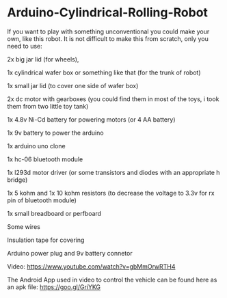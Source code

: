 # Arduino-Cylindrical-Rolling-Robot
If you want to play with something unconventional you could make your own, like this robot. It is not difficult to make this from scratch, only you need to use:

2x big jar lid (for wheels),

1x cylindrical wafer box or something like that (for the trunk of robot)

1x small jar lid (to cover one side of wafer box)

2x dc motor with gearboxes (you could find them in most of the toys, i took them from two little toy tank)

1x 4.8v Ni-Cd battery for powering motors (or 4 AA battery)

1x 9v battery to power the arduino

1x arduino uno clone

1x hc-06 bluetooth module

1x l293d motor driver (or some transistors and diodes with an appropriate h bridge)

1x 5 kohm and 1x 10 kohm resistors (to decrease the voltage to 3.3v for rx pin of bluetooth module)

1x small breadboard or perfboard

Some wires

Insulation tape for covering

Arduino power plug and 9v battery connetor

Video: https://www.youtube.com/watch?v=gbMmOrwRTH4

The Android App used in video to control the vehicle can be found here as an apk file: https://goo.gl/GriYKG
